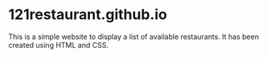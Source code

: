 # 121restaurant.github.io
This is a simple website to display a list of available restaurants. It has been created using HTML and CSS.
